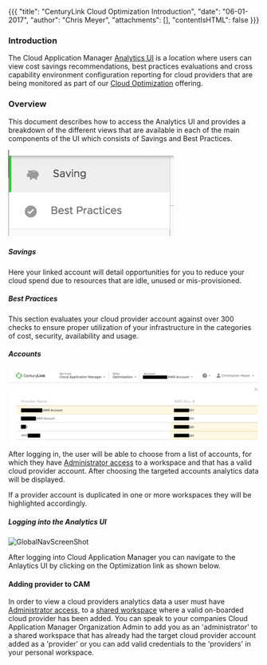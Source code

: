 {{{
  "title": "CenturyLink Cloud Optimization Introduction",
  "date": "06-01-2017",
  "author": "Chris Meyer",
  "attachments": [],
  "contentIsHTML": false
}}}

### Introduction
The Cloud Application Manager [Analytics UI](https://analytics.cam.ctl.io) is a location where users can view cost savings recommendations, best practices evaluations and cross capability environment configuration reporting for cloud providers that are being monitored as part of our [Cloud Optimization](https://www.ctl.io/cloud-application-manager/cloud-optimization) offering.   


### Overview
This document describes how to access the Analytics UI and provides a breakdown of the different views that are available in each of the main components of the UI which consists of Savings and Best Practices.


![AnalyticsLeftNavScreenShot](../../images/AnalyticsLeftNavScreenShot170601.png)


##### Savings
Here your linked account will detail opportunities for you to reduce your cloud spend due to resources that are idle, unused or mis-provisioned.  

##### Best Practices
This section evaluates your cloud provider account against over 300 checks to ensure proper utilization of your infrastructure in the categories of cost, security, availability and usage.   


##### Accounts
![AnalyticsWorkspaceScreenShot](../../images/AnalyticsWorkspaceScreenShot170601.png)

After logging in, the user will be able to choose from a list of accounts, for which they have [Administrator access](https://www.ctl.io/knowledge-base/cloud-application-manager/core-concepts/workspaces-and-collaboration/#workspaces) to a workspace and that has a valid cloud provider account. After choosing the targeted accounts analytics data will be displayed.

If a provider account is duplicated in one or more workspaces they will be highlighted accordingly.

##### Logging into the Analytics UI

![GlobalNavScreenShot](../../images/GlobalNavScreenShot170601-5.png)

After logging into Cloud Application Manager you can navigate to the Anlaytics UI by clicking on the Optimization link as shown below.  


#### Adding provider to CAM
In order to view a cloud providers analytics data a user must have [Administrator access](https://www.ctl.io/knowledge-base/cloud-application-manager/core-concepts/workspaces-and-collaboration/#workspaces), to a [shared workspace](https://www.ctl.io/knowledge-base/cloud-application-manager/core-concepts/workspaces-and-collaboration/#sharing-boxes-instances-and-providers) where a valid on-boarded cloud provider has been added. You can speak to your companies Cloud Application Manager Organization Admin to add you as an 'administrator' to a shared workspace that has already had the target cloud provider account added as a 'provider' or you can add valid credentials to the 'providers' in your personal workspace.  
